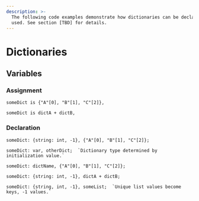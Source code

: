 ```yaml
---
description: >-
  The following code examples demonstrate how dictionaries can be declared and
  used. See section [TBD] for details.
---
```


# Dictionaries

## Variables

### Assignment

```
someDict is {"A"[0], "B"[1], "C"[2]},
```

```
someDict is dictA + dictB,
```

### Declaration

```
someDict: {string: int, -1}, {"A"[0], "B"[1], "C"[2]};
```

```
someDict: var, otherDict;  `Dictionary type determined by initialization value.`
```

```
someDict: dictName, {"A"[0], "B"[1], "C"[2]};
```

```
someDict: {string: int, -1}, dictA + dictB;
```

```
someDict: {string, int, -1}, someList;  `Unique list values become keys, -1 values.`
```
